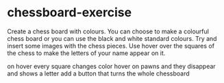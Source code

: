 # chessboard-exercise

Create a chess board with colours. You can choose to make a colourful chess board or you can use the black and white standard colours.
Try and insert some images with the chess pieces.
Use hover over the squares of the chess to make the letters of your name appear on it.

on hover every square changes color
hover on pawns and they disappear and shows a letter
add a button that turns the whole chessboard
